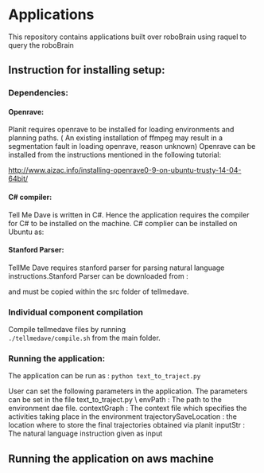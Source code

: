# Applications
This repository contains applications built over roboBrain using raquel to query the roboBrain

## Instruction for installing setup:
### Dependencies:
#### Openrave:
Planit requires openrave to be installed for loading environments and planning paths. ( An existing installation of ffmpeg may result in a segmentation fault in loading openrave, reason unknown)
Openrave can be installed from the instructions mentioned in the following tutorial:

http://www.aizac.info/installing-openrave0-9-on-ubuntu-trusty-14-04-64bit/

#### C# compiler:
Tell Me Dave is written in C#. Hence the application requires the compiler for C# to be installed on the machine. C# complier can be installed on Ubuntu as: 

#### Stanford Parser:
TellMe Dave requires stanford parser for parsing natural language instructions.Stanford Parser can be downloaded from : 

and must be copied within the src folder of tellmedave.

### Individual component compilation
Compile tellmedave files by running  
	`./tellmedave/compile.sh` 
 from the main folder. 

### Running the application:
The application can be run as : 
	`python text_to_traject.py` 

User can set the following parameters in the application. The parameters can be set in the file text_to_traject.py \\
envPath : The path to the environment dae file. 
contextGraph : The context file which specifies the activities taking place in the environment 
trajectorySaveLocation : the location where to store the final trajectories obtained via planit 
inputStr : The natural language instruction given as input 

## Running the application on aws machine

